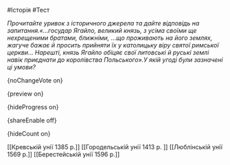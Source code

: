 #Історія #Тест

*Прочитайте уривок з історичного джерела та дайте відповідь на запитання.«...государ Ягайло, великий князь, з усіма своїми ще нехрещеними братами, ближніми, ...що проживають на його землях, жагуче бажає й просить прийняти їх у католицьку віру святої римської церкви... Нарешті, князь Ягайло обіцяє свої литовські й руські землі навік приєднати до королівства Польського».У якій угоді були зазначені ці умови?*

{noChangeVote on}

{preview on}

{hideProgress on}

{shareEnable off}

{hideCount on}

[[Кревській унії 1385 р.]]
[[Городельській унії 1413 р. ]]
[[Люблінській унії 1569 р.]]
[[Берестейській унії 1596 р.]]
